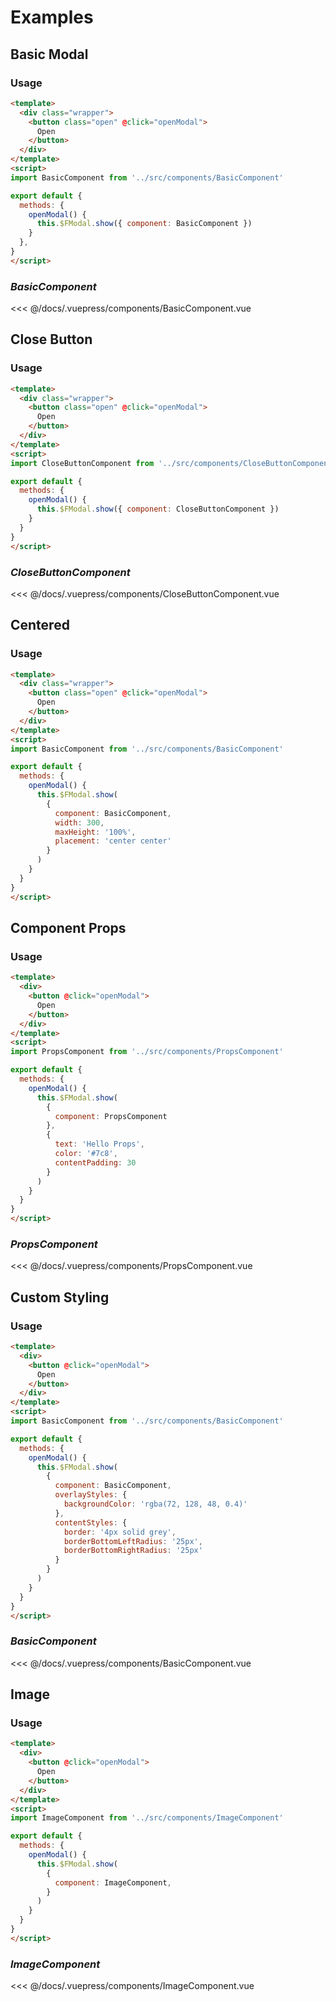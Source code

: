 # Examples
## Basic Modal

<example-modal-basic />

### Usage

```html
<template>
  <div class="wrapper">
    <button class="open" @click="openModal">
      Open
    </button>
  </div>
</template>
<script>
import BasicComponent from '../src/components/BasicComponent'

export default {
  methods: {
    openModal() {
      this.$FModal.show({ component: BasicComponent })
    }
  }, 
}
</script>
```

### *BasicComponent*

<<< @/docs/.vuepress/components/BasicComponent.vue

## Close Button

<example-modal-close-button />

### Usage

```html
<template>
  <div class="wrapper">
    <button class="open" @click="openModal">
      Open
    </button>
  </div>
</template>
<script>
import CloseButtonComponent from '../src/components/CloseButtonComponent'

export default {
  methods: {
    openModal() {
      this.$FModal.show({ component: CloseButtonComponent })
    }
  }
}
</script>
```

### *CloseButtonComponent*

<<< @/docs/.vuepress/components/CloseButtonComponent.vue
## Centered

<example-modal-centered />

### Usage

```html
<template>
  <div class="wrapper">
    <button class="open" @click="openModal">
      Open
    </button>
  </div>
</template>
<script>
import BasicComponent from '../src/components/BasicComponent'

export default {
  methods: {
    openModal() {
      this.$FModal.show(
        { 
          component: BasicComponent, 
          width: 300, 
          maxHeight: '100%', 
          placement: 'center center' 
        }
      )
    }
  }
}
</script>
```

## Component Props

<example-modal-component-props />

### Usage

```html
<template>
  <div>
    <button @click="openModal">
      Open
    </button>
  </div>
</template>
<script>
import PropsComponent from '../src/components/PropsComponent'

export default {
  methods: {
    openModal() {
      this.$FModal.show(
        { 
          component: PropsComponent 
        }, 
        { 
          text: 'Hello Props', 
          color: '#7c8', 
          contentPadding: 30 
        }
      )
    }
  }
}
</script>
```

### *PropsComponent*

<<< @/docs/.vuepress/components/PropsComponent.vue

## Custom Styling

<example-custom-styling />

### Usage

```html
<template>
  <div>
    <button @click="openModal">
      Open
    </button>
  </div>
</template>
<script>
import BasicComponent from '../src/components/BasicComponent'

export default {
  methods: {
    openModal() {
      this.$FModal.show(
        { 
          component: BasicComponent, 
          overlayStyles: { 
            backgroundColor: 'rgba(72, 128, 48, 0.4)'
          }, 
          contentStyles: { 
            border: '4px solid grey', 
            borderBottomLeftRadius: '25px',
            borderBottomRightRadius: '25px'
          } 
        }
      )
    }
  }
}
</script>
```

### *BasicComponent*

<<< @/docs/.vuepress/components/BasicComponent.vue

## Image

<example-modal-image />

### Usage

```html
<template>
  <div>
    <button @click="openModal">
      Open
    </button>
  </div>
</template>
<script>
import ImageComponent from '../src/components/ImageComponent'

export default {
  methods: {
    openModal() {
      this.$FModal.show(
        { 
          component: ImageComponent, 
        }
      )
    }
  }
}
</script>
```

### *ImageComponent*

<<< @/docs/.vuepress/components/ImageComponent.vue

<style>
.device-wrapper {
  height: calc(870px * 0.7);
  width: calc(660px * 0.7);
}

.device {
  position: relative;
  transform: scale(0.7);
  transform-origin: 50% 0%;
  z-index: 1;
}
</style>